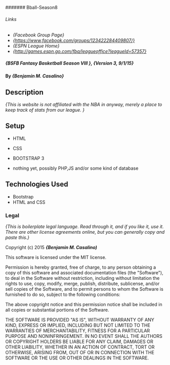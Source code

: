####### Bball-Season8

###### Links
* _{Facebook Group Page}_
* _{https://www.facebook.com/groups/123422284409807/}_
* _{ESPN League Home}_
* _{http://games.espn.go.com/fba/leagueoffice?leagueId=57357}_

##### _{BSFB Fantasy Basketball Season VIII }, {Version 3, 9/1/15}_

#### By _**{Benjamin M. Casalino}**_

## Description

_{This is website is not affiliated with the NBA in anyway,
merely a place to keep track of stats from our league. }_

## Setup
* HTML
* CSS
* BOOTSTRAP 3

* nothing yet, possibly PHP,JS and/or some kind of database


## Technologies Used
* Bootstrap
* HTML and CSS

### Legal

*{This is boilerplate legal language. Read through it, and if you like it, use it. There are other license agreements online, but you can generally copy and paste this.}*

Copyright (c) 2015 **_{Benjamin M. Casalino)_**

This software is licensed under the MIT license.

Permission is hereby granted, free of charge, to any person obtaining a copy
of this software and associated documentation files (the "Software"), to deal
in the Software without restriction, including without limitation the rights
to use, copy, modify, merge, publish, distribute, sublicense, and/or sell
copies of the Software, and to permit persons to whom the Software is
furnished to do so, subject to the following conditions:

The above copyright notice and this permission notice shall be included in
all copies or substantial portions of the Software.

THE SOFTWARE IS PROVIDED "AS IS", WITHOUT WARRANTY OF ANY KIND, EXPRESS OR
IMPLIED, INCLUDING BUT NOT LIMITED TO THE WARRANTIES OF MERCHANTABILITY,
FITNESS FOR A PARTICULAR PURPOSE AND NONINFRINGEMENT. IN NO EVENT SHALL THE
AUTHORS OR COPYRIGHT HOLDERS BE LIABLE FOR ANY CLAIM, DAMAGES OR OTHER
LIABILITY, WHETHER IN AN ACTION OF CONTRACT, TORT OR OTHERWISE, ARISING FROM,
OUT OF OR IN CONNECTION WITH THE SOFTWARE OR THE USE OR OTHER DEALINGS IN
THE SOFTWARE.

